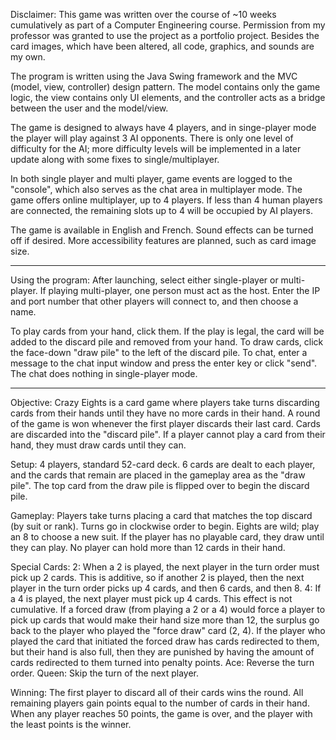 Disclaimer:
This game was written over the course of ~10 weeks cumulatively as part of a Computer Engineering 
course. 
Permission from my professor was granted to use the project as a portfolio project. Besides the card 
images, which have been altered, all code, graphics, and sounds are my own.

The program is written using the Java Swing framework and the MVC (model, view, controller) design
pattern. The model contains only the game logic, the view contains only UI elements, and the
controller acts as a bridge between the user and the model/view.

The game is designed to always have 4 players, and in singe-player mode the player will play 
against 3 AI opponents.
There is only one level of difficulty for the AI; more difficulty levels will be implemented in a
later update along with some fixes to single/multiplayer.

In both single player and multi player, game events are logged to the "console", which also serves as
the chat area in multiplayer mode. The game offers online multiplayer, up to 4 players. If less than 4 
human players are connected, the remaining slots up to 4 will be occupied by AI players.

The game is available in English and French. Sound effects can be turned off if desired. More
accessibility features are planned, such as card image size.

---

Using the program:
After launching, select either single-player or multi-player. If playing multi-player, one person must
act as the host. Enter the IP and port number that other players will connect to, and then choose a
name.

To play cards from your hand, click them. If the play is legal, the card will be added to the discard
pile and removed from your hand. To draw cards, click the face-down "draw pile" to the left of the
discard pile. To chat, enter a message to the chat input window and press the enter key or click "send".
The chat does nothing in single-player mode.

---

Objective:
Crazy Eights is a card game where players take turns discarding cards from their hands until they have
no more cards in their hand. A round of the game is won whenever the first player discards their last
card. Cards are discarded into the "discard pile". If a player cannot play a card from their hand,
they must draw cards until they can.

Setup:
4 players, standard 52-card deck. 6 cards are dealt to each player, and the cards that remain are
placed in the gameplay area as the "draw pile". The top card from the draw pile is flipped over to 
begin the discard pile.

Gameplay:
Players take turns placing a card that matches the top discard (by suit or rank). Turns go in clockwise 
order to begin.
Eights are wild; play an 8 to choose a new suit.
If the player has no playable card, they draw until they can play. No player can hold more than 12 
cards in their hand.

Special Cards:
2: When a 2 is played, the next player in the turn order must pick up 2 cards. This is additive, so if
another 2 is played, then the next player in the turn order picks up 4 cards, and then 6 cards, and then 8.
4: If a 4 is played, the next player must pick up 4 cards. This effect is not cumulative.
If a forced draw (from playing a 2 or a 4) would force a player to pick up cards that would make their
hand size more than 12, the surplus go back to the player who played the "force draw" card (2, 4).
If the player who played the card that initiated the forced draw has cards redirected
to them, but their hand is also full, then they are punished by having the amount
of cards redirected to them turned into penalty points.
Ace: Reverse the turn order.
Queen: Skip the turn of the next player.

Winning:
The first player to discard all of their cards wins the round. All remaining players
gain points equal to the number of cards in their hand. When any player reaches
50 points, the game is over, and the player with the least points is the winner.